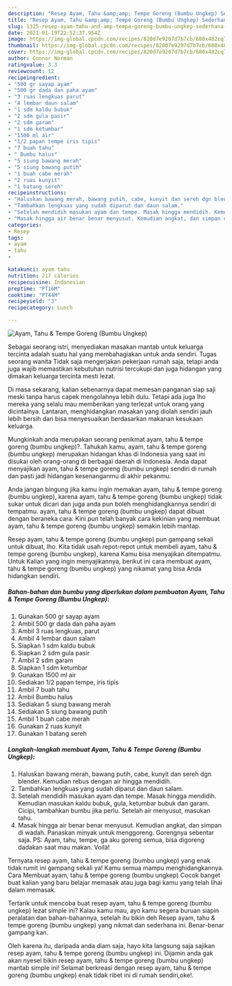 ```yaml
---
description: "Resep Ayam, Tahu &amp;amp; Tempe Goreng (Bumbu Ungkep) Sederhana Untuk Jualan"
title: "Resep Ayam, Tahu &amp;amp; Tempe Goreng (Bumbu Ungkep) Sederhana Untuk Jualan"
slug: 1325-resep-ayam-tahu-and-amp-tempe-goreng-bumbu-ungkep-sederhana-untuk-jualan
date: 2021-01-19T22:52:37.954Z
image: https://img-global.cpcdn.com/recipes/820d7e9207d7b7cb/680x482cq70/ayam-tahu-tempe-goreng-bumbu-ungkep-foto-resep-utama.jpg
thumbnail: https://img-global.cpcdn.com/recipes/820d7e9207d7b7cb/680x482cq70/ayam-tahu-tempe-goreng-bumbu-ungkep-foto-resep-utama.jpg
cover: https://img-global.cpcdn.com/recipes/820d7e9207d7b7cb/680x482cq70/ayam-tahu-tempe-goreng-bumbu-ungkep-foto-resep-utama.jpg
author: Connor Norman
ratingvalue: 3.3
reviewcount: 12
recipeingredient:
- "500 gr sayap ayam"
- "500 gr dada dan paha ayam"
- "3 ruas lengkuas parut"
- "4 lembar daun salam"
- "1 sdm kaldu bubuk"
- "2 sdm gula pasir"
- "2 sdm garam"
- "1 sdm ketumbar"
- "1500 ml air"
- "1/2 papan tempe iris tipis"
- "7 buah tahu"
- " Bumbu halus"
- "5 siung bawang merah"
- "5 siung bawang putih"
- "1 buah cabe merah"
- "2 ruas kunyit"
- "1 batang sereh"
recipeinstructions:
- "Haluskan bawang merah, bawang putih, cabe, kunyit dan sereh dgn blender. Kemudian rebus dengan air hingga mendidih."
- "Tambahkan lengkuas yang sudah diparut dan daun salam."
- "Setelah mendidih masukan ayam dan tempe. Masak hingga mendidih. Kemudian masukan kaldu bubuk, gula, ketumbar bubuk dan garam. Cicipi, tambahkan bumbu jika perlu. Setelah air menyusut, masukan tahu."
- "Masak hingga air benar benar menyusut. Kemudian angkat, dan simpan di wadah. Panaskan minyak untuk menggoreng. Gorengnya sebentar saja. PS: Ayam, tahu, tempe, ga aku goreng semua, bisa digoreng dadakan saat mau makan. Voilà!"
categories:
- Resep
tags:
- ayam
- tahu
- 

katakunci: ayam tahu  
nutrition: 217 calories
recipecuisine: Indonesian
preptime: "PT16M"
cooktime: "PT44M"
recipeyield: "3"
recipecategory: Lunch

---
```



![Ayam, Tahu &amp; Tempe Goreng (Bumbu Ungkep)](https://img-global.cpcdn.com/recipes/820d7e9207d7b7cb/680x482cq70/ayam-tahu-tempe-goreng-bumbu-ungkep-foto-resep-utama.jpg)

Sebagai seorang istri, menyediakan masakan mantab untuk keluarga tercinta adalah suatu hal yang membahagiakan untuk anda sendiri. Tugas seorang  wanita Tidak saja mengerjakan pekerjaan rumah saja, tetapi anda juga wajib memastikan kebutuhan nutrisi tercukupi dan juga hidangan yang dimakan keluarga tercinta mesti lezat.

Di masa  sekarang, kalian sebenarnya dapat memesan panganan siap saji meski tanpa harus capek mengolahnya lebih dulu. Tetapi ada juga lho mereka yang selalu mau memberikan yang terlezat untuk orang yang dicintainya. Lantaran, menghidangkan masakan yang diolah sendiri jauh lebih bersih dan bisa menyesuaikan berdasarkan makanan kesukaan keluarga. 



Mungkinkah anda merupakan seorang penikmat ayam, tahu &amp; tempe goreng (bumbu ungkep)?. Tahukah kamu, ayam, tahu &amp; tempe goreng (bumbu ungkep) merupakan hidangan khas di Indonesia yang saat ini disukai oleh orang-orang di berbagai daerah di Indonesia. Anda dapat menyajikan ayam, tahu &amp; tempe goreng (bumbu ungkep) sendiri di rumah dan pasti jadi hidangan kesenanganmu di akhir pekanmu.

Anda jangan bingung jika kamu ingin memakan ayam, tahu &amp; tempe goreng (bumbu ungkep), karena ayam, tahu &amp; tempe goreng (bumbu ungkep) tidak sukar untuk dicari dan juga anda pun boleh menghidangkannya sendiri di tempatmu. ayam, tahu &amp; tempe goreng (bumbu ungkep) dapat dibuat dengan beraneka cara. Kini pun telah banyak cara kekinian yang membuat ayam, tahu &amp; tempe goreng (bumbu ungkep) semakin lebih mantap.

Resep ayam, tahu &amp; tempe goreng (bumbu ungkep) pun gampang sekali untuk dibuat, lho. Kita tidak usah repot-repot untuk membeli ayam, tahu &amp; tempe goreng (bumbu ungkep), karena Kamu bisa menyajikan ditempatmu. Untuk Kalian yang ingin menyajikannya, berikut ini cara membuat ayam, tahu &amp; tempe goreng (bumbu ungkep) yang nikamat yang bisa Anda hidangkan sendiri.

<!--inarticleads1-->

##### Bahan-bahan dan bumbu yang diperlukan dalam pembuatan Ayam, Tahu &amp; Tempe Goreng (Bumbu Ungkep):

1. Gunakan 500 gr sayap ayam
1. Ambil 500 gr dada dan paha ayam
1. Ambil 3 ruas lengkuas, parut
1. Ambil 4 lembar daun salam
1. Siapkan 1 sdm kaldu bubuk
1. Siapkan 2 sdm gula pasir
1. Ambil 2 sdm garam
1. Siapkan 1 sdm ketumbar
1. Gunakan 1500 ml air
1. Sediakan 1/2 papan tempe, iris tipis
1. Ambil 7 buah tahu
1. Ambil  Bumbu halus
1. Sediakan 5 siung bawang merah
1. Sediakan 5 siung bawang putih
1. Ambil 1 buah cabe merah
1. Gunakan 2 ruas kunyit
1. Gunakan 1 batang sereh




<!--inarticleads2-->

##### Langkah-langkah membuat Ayam, Tahu &amp; Tempe Goreng (Bumbu Ungkep):

1. Haluskan bawang merah, bawang putih, cabe, kunyit dan sereh dgn blender. Kemudian rebus dengan air hingga mendidih.
1. Tambahkan lengkuas yang sudah diparut dan daun salam.
1. Setelah mendidih masukan ayam dan tempe. Masak hingga mendidih. Kemudian masukan kaldu bubuk, gula, ketumbar bubuk dan garam. Cicipi, tambahkan bumbu jika perlu. Setelah air menyusut, masukan tahu.
1. Masak hingga air benar benar menyusut. Kemudian angkat, dan simpan di wadah. Panaskan minyak untuk menggoreng. Gorengnya sebentar saja. PS: Ayam, tahu, tempe, ga aku goreng semua, bisa digoreng dadakan saat mau makan. Voilà!




Ternyata resep ayam, tahu &amp; tempe goreng (bumbu ungkep) yang enak tidak rumit ini gampang sekali ya! Kamu semua mampu menghidangkannya. Cara Membuat ayam, tahu &amp; tempe goreng (bumbu ungkep) Cocok banget buat kalian yang baru belajar memasak atau juga bagi kamu yang telah lihai dalam memasak.

Tertarik untuk mencoba buat resep ayam, tahu &amp; tempe goreng (bumbu ungkep) lezat simple ini? Kalau kamu mau, ayo kamu segera buruan siapin peralatan dan bahan-bahannya, setelah itu bikin deh Resep ayam, tahu &amp; tempe goreng (bumbu ungkep) yang nikmat dan sederhana ini. Benar-benar gampang kan. 

Oleh karena itu, daripada anda diam saja, hayo kita langsung saja sajikan resep ayam, tahu &amp; tempe goreng (bumbu ungkep) ini. Dijamin anda gak akan nyesel bikin resep ayam, tahu &amp; tempe goreng (bumbu ungkep) mantab simple ini! Selamat berkreasi dengan resep ayam, tahu &amp; tempe goreng (bumbu ungkep) enak tidak ribet ini di rumah sendiri,oke!.

